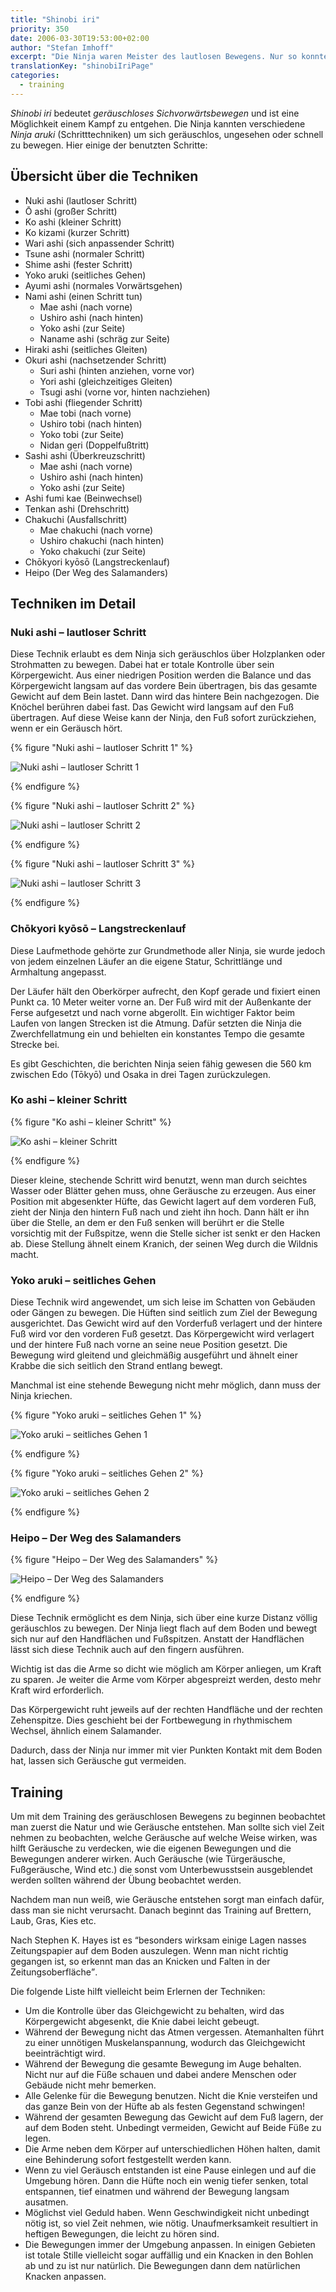 ```yaml
---
title: "Shinobi iri"
priority: 350
date: 2006-03-30T19:53:00+02:00
author: "Stefan Imhoff"
excerpt: "Die Ninja waren Meister des lautlosen Bewegens. Nur so konnten sie ihre Infiltration des feindlichen Gebietes unbemerkt durchführen. Neben den Schleichtechniken kannten sie aber auch noch eine große Anzahl von Lauf- und Spezialtechniken für verschiedene Bodenbeschaffenheiten."
translationKey: "shinobiIriPage"
categories:
  - training
---
```


_Shinobi iri_ bedeutet _geräuschloses Sichvorwärtsbewegen_ und ist eine Möglichkeit einem Kampf zu entgehen. Die Ninja kannten verschiedene _Ninja aruki_ (Schritttechniken) um sich geräuschlos, ungesehen oder schnell zu bewegen. Hier einige der benutzten Schritte:

## Übersicht über die Techniken

- Nuki ashi (lautloser Schritt)
- Ō ashi (großer Schritt)
- Ko ashi (kleiner Schritt)
- Ko kizami (kurzer Schritt)
- Wari ashi (sich anpassender Schritt)
- Tsune ashi (normaler Schritt)
- Shime ashi (fester Schritt)
- Yoko aruki (seitliches Gehen)
- Ayumi ashi (normales Vorwärtsgehen)
- Nami ashi (einen Schritt tun)
  - Mae ashi (nach vorne)
  - Ushiro ashi (nach hinten)
  - Yoko ashi (zur Seite)
  - Naname ashi (schräg zur Seite)
- Hiraki ashi (seitliches Gleiten)
- Okuri ashi (nachsetzender Schritt)
  - Suri ashi (hinten anziehen, vorne vor)
  - Yori ashi (gleichzeitiges Gleiten)
  - Tsugi ashi (vorne vor, hinten nachziehen)
- Tobi ashi (fliegender Schritt)
  - Mae tobi (nach vorne)
  - Ushiro tobi (nach hinten)
  - Yoko tobi (zur Seite)
  - Nidan geri (Doppelfußtritt)
- Sashi ashi (Überkreuzschritt)
  - Mae ashi (nach vorne)
  - Ushiro ashi (nach hinten)
  - Yoko ashi (zur Seite)
- Ashi fumi kae (Beinwechsel)
- Tenkan ashi (Drehschritt)
- Chakuchi (Ausfallschritt)
  - Mae chakuchi (nach vorne)
  - Ushiro chakuchi (nach hinten)
  - Yoko chakuchi (zur Seite)
- Chōkyori kyōsō (Langstreckenlauf)
- Heipo (Der Weg des Salamanders)

## Techniken im Detail

### Nuki ashi – lautloser Schritt

Diese Technik erlaubt es dem Ninja sich geräuschlos über Holzplanken oder Strohmatten zu bewegen. Dabei hat er totale Kontrolle über sein Körpergewicht. Aus einer niedrigen Position werden die Balance und das Körpergewicht langsam auf das vordere Bein übertragen, bis das gesamte Gewicht auf dem Bein lastet. Dann wird das hintere Bein nachgezogen. Die Knöchel berühren dabei fast. Das Gewicht wird langsam auf den Fuß übertragen. Auf diese Weise kann der Ninja, den Fuß sofort zurückziehen, wenn er ein Geräusch hört.

{% figure "Nuki ashi – lautloser Schritt 1" %}

![Nuki ashi – lautloser Schritt 1](/assets/images/book/iri-nukiashi1.jpg)

{% endfigure %}

{% figure "Nuki ashi – lautloser Schritt 2" %}

![Nuki ashi – lautloser Schritt 2](/assets/images/book/iri-nukiashi2.jpg)

{% endfigure %}

{% figure "Nuki ashi – lautloser Schritt 3" %}

![Nuki ashi – lautloser Schritt 3](/assets/images/book/iri-nukiashi3.jpg)

{% endfigure %}

### Chōkyori kyōsō – Langstreckenlauf

Diese Laufmethode gehörte zur Grundmethode aller Ninja, sie wurde jedoch von jedem einzelnen Läufer an die eigene Statur, Schrittlänge und Armhaltung angepasst.

Der Läufer hält den Oberkörper aufrecht, den Kopf gerade und fixiert einen Punkt ca. 10 Meter weiter vorne an. Der Fuß wird mit der Außenkante der Ferse aufgesetzt und nach vorne abgerollt. Ein wichtiger Faktor beim Laufen von langen Strecken ist die Atmung. Dafür setzten die Ninja die Zwerchfellatmung ein und behielten ein konstantes Tempo die gesamte Strecke bei.

Es gibt Geschichten, die berichten Ninja seien fähig gewesen die 560 km zwischen Edo (Tōkyō) und Osaka in drei Tagen zurückzulegen.

### Ko ashi – kleiner Schritt

{% figure "Ko ashi – kleiner Schritt" %}

![Ko ashi – kleiner Schritt](/assets/images/book/iri-koashi.jpg)

{% endfigure %}

Dieser kleine, stechende Schritt wird benutzt, wenn man durch seichtes Wasser oder Blätter gehen muss, ohne Geräusche zu erzeugen. Aus einer Position mit abgesenkter Hüfte, das Gewicht lagert auf dem vorderen Fuß, zieht der Ninja den hintern Fuß nach und zieht ihn hoch. Dann hält er ihn über die Stelle, an dem er den Fuß senken will berührt er die Stelle vorsichtig mit der Fußspitze, wenn die Stelle sicher ist senkt er den Hacken ab. Diese Stellung ähnelt einem Kranich, der seinen Weg durch die Wildnis macht.

### Yoko aruki – seitliches Gehen

Diese Technik wird angewendet, um sich leise im Schatten von Gebäuden oder Gängen zu bewegen. Die Hüften sind seitlich zum Ziel der Bewegung ausgerichtet. Das Gewicht wird auf den Vorderfuß verlagert und der hintere Fuß wird vor den vorderen Fuß gesetzt. Das Körpergewicht wird verlagert und der hintere Fuß nach vorne an seine neue Position gesetzt. Die Bewegung wird gleitend und gleichmäßig ausgeführt und ähnelt einer Krabbe die sich seitlich den Strand entlang bewegt.

Manchmal ist eine stehende Bewegung nicht mehr möglich, dann muss der Ninja kriechen.

{% figure "Yoko aruki – seitliches Gehen 1" %}

![Yoko aruki – seitliches Gehen 1](/assets/images/book/iri-yokoaruki1.jpg)

{% endfigure %}

{% figure "Yoko aruki – seitliches Gehen 2" %}

![Yoko aruki – seitliches Gehen 2](/assets/images/book/iri-yokoaruki2.jpg)

{% endfigure %}

### Heipo – Der Weg des Salamanders

{% figure "Heipo – Der Weg des Salamanders" %}

![Heipo – Der Weg des Salamanders](/assets/images/book/iri-salamander.jpg)

{% endfigure %}

Diese Technik ermöglicht es dem Ninja, sich über eine kurze Distanz völlig geräuschlos zu bewegen. Der Ninja liegt flach auf dem Boden und bewegt sich nur auf den Handflächen und Fußspitzen. Anstatt der Handflächen lässt sich diese Technik auch auf den fingern ausführen.

Wichtig ist das die Arme so dicht wie möglich am Körper anliegen, um Kraft zu sparen. Je weiter die Arme vom Körper abgespreizt werden, desto mehr Kraft wird erforderlich.

Das Körpergewicht ruht jeweils auf der rechten Handfläche und der rechten Zehenspitze. Dies geschieht bei der Fortbewegung in rhythmischem Wechsel, ähnlich einem Salamander.

Dadurch, dass der Ninja nur immer mit vier Punkten Kontakt mit dem Boden hat, lassen sich Geräusche gut vermeiden.

## Training

Um mit dem Training des geräuschlosen Bewegens zu beginnen beobachtet man zuerst die Natur und wie Geräusche entstehen. Man sollte sich viel Zeit nehmen zu beobachten, welche Geräusche auf welche Weise wirken, was hilft Geräusche zu verdecken, wie die eigenen Bewegungen und die Bewegungen anderer wirken. Auch Geräusche (wie Türgeräusche, Fußgeräusche, Wind etc.) die sonst vom Unterbewusstsein ausgeblendet werden sollten während der Übung beobachtet werden.

Nachdem man nun weiß, wie Geräusche entstehen sorgt man einfach dafür, dass man sie nicht verursacht. Danach beginnt das Training auf Brettern, Laub, Gras, Kies etc.

Nach Stephen K. Hayes ist es <q>besonders wirksam einige Lagen nasses Zeitungspapier auf dem Boden auszulegen. Wenn man nicht richtig gegangen ist, so erkennt man das an Knicken und Falten in der Zeitungsoberfläche</q>.

Die folgende Liste hilft vielleicht beim Erlernen der Techniken:

- Um die Kontrolle über das Gleichgewicht zu behalten, wird das Körpergewicht abgesenkt, die Knie dabei leicht gebeugt.
- Während der Bewegung nicht das Atmen vergessen. Atemanhalten führt zu einer unnötigen Muskelanspannung, wodurch das Gleichgewicht beeinträchtigt wird.
- Während der Bewegung die gesamte Bewegung im Auge behalten. Nicht nur auf die Füße schauen und dabei andere Menschen oder Gebäude nicht mehr bemerken.
- Alle Gelenke für die Bewegung benutzen. Nicht die Knie versteifen und das ganze Bein von der Hüfte ab als festen Gegenstand schwingen!
- Während der gesamten Bewegung das Gewicht auf dem Fuß lagern, der auf dem Boden steht. Unbedingt vermeiden, Gewicht auf Beide Füße zu legen.
- Die Arme neben dem Körper auf unterschiedlichen Höhen halten, damit eine Behinderung sofort festgestellt werden kann.
- Wenn zu viel Geräusch entstanden ist eine Pause einlegen und auf die Umgebung hören. Dann die Hüfte noch ein wenig tiefer senken, total entspannen, tief einatmen und während der Bewegung langsam ausatmen.
- Möglichst viel Geduld haben. Wenn Geschwindigkeit nicht unbedingt nötig ist, so viel Zeit nehmen, wie nötig. Unaufmerksamkeit resultiert in heftigen Bewegungen, die leicht zu hören sind.
- Die Bewegungen immer der Umgebung anpassen. In einigen Gebieten ist totale Stille vielleicht sogar auffällig und ein Knacken in den Bohlen ab und zu ist nur natürlich. Die Bewegungen dann dem natürlichen Knacken anpassen.
